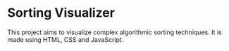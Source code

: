 # Sorting Visualizer

This project aims to visualize complex algorithmic sorting techniques. It is made using  HTML, CSS and JavaScript.
